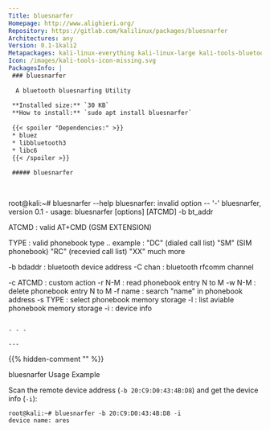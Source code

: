 ```yaml
---
Title: bluesnarfer
Homepage: http://www.alighieri.org/
Repository: https://gitlab.com/kalilinux/packages/bluesnarfer
Architectures: any
Version: 0.1-1kali2
Metapackages: kali-linux-everything kali-linux-large kali-tools-bluetooth kali-tools-wireless 
Icon: /images/kali-tools-icon-missing.svg
PackagesInfo: |
 ### bluesnarfer
 
  A bluetooth bluesnarfing Utility
 
 **Installed size:** `30 KB`  
 **How to install:** `sudo apt install bluesnarfer`  
 
 {{< spoiler "Dependencies:" >}}
 * bluez
 * libbluetooth3 
 * libc6 
 {{< /spoiler >}}
 
 ##### bluesnarfer
 
 
 ```
 root@kali:~# bluesnarfer --help
 bluesnarfer: invalid option -- '-'
 bluesnarfer, version 0.1 -
 usage: bluesnarfer [options] [ATCMD] -b bt_addr
 
 ATCMD     : valid AT+CMD (GSM EXTENSION)
 
 TYPE      : valid phonebook type ..
 example   : "DC" (dialed call list)
             "SM" (SIM phonebook)
             "RC" (recevied call list)
             "XX" much more
 
 -b bdaddr : bluetooth device address
 -C chan   : bluetooth rfcomm channel
 
 -c ATCMD  : custom action
 -r N-M    : read phonebook entry N to M 
 -w N-M    : delete phonebook entry N to M
 -f name   : search "name" in phonebook address
 -s TYPE   : select phonebook memory storage
 -l        : list aviable phonebook memory storage
 -i        : device info
 ```
 
 - - -
 
---
```

{{% hidden-comment "<!--Do not edit anything above this line-->" %}}


bluesnarfer Usage Example

Scan the remote device address (`-b 20:C9:D0:43:4B:D8`) and get the device info (`-i`):

```
root@kali:~# bluesnarfer -b 20:C9:D0:43:4B:D8 -i
device name: ares
```
